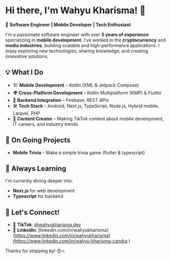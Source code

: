 # Hi there, I'm Wahyu Kharisma! 👋

🚀 **Software Engineer | Mobile Developer | Tech Enthusiast**

I'm a passionate software engineer with over **5 years of experience** specializing in **mobile development**. I've worked in the **cryptocurrency** and **media industries**, building scalable and high-performance applications. I enjoy exploring new technologies, sharing knowledge, and creating innovative solutions.

## 💡 What I Do
- 🏗 **Mobile Development** – Kotlin (XML & Jetpack Compose)
- 🌍 **Cross-Platform Development** – Kotlin Multiplatform (KMP) & Flutter
- 📡 **Backend Integration** – Firebase, REST APIs
- 🛠 **Tech Stack** – Android, Next.js, TypeScript, Node.js, Hybrid mobile, Laravel, PHP
- 🎥 **Content Creator** – Making TikTok content about mobile development, IT careers, and industry trends

## 🚀 On Going Projects
- **Mobile Trivia** – Make a simple trivia game (flutter & typescript)

## 🌱 Always Learning
I'm currently diving deeper into:
- **Next.js** for web development
- **Typescript** for backend

## 📢 Let's Connect!
- 🎥 **TikTok**: [@wahyukharisma.dev](https://www.tiktok.com/@wahyukharismaa)
- 💼 **LinkedIn**: [linkedin.com/in/wahyukharisma](https://www.linkedin.com/in/wahyukharisma](https://www.linkedin.com/in/wahyu-kharisma-candra )

Thanks for stopping by! 😊🔥
